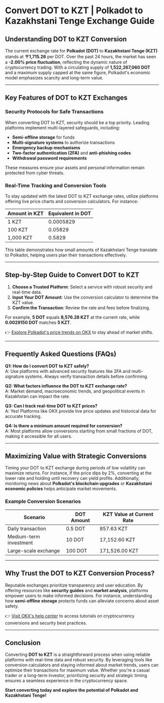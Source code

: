 # Convert DOT to KZT | Polkadot to Kazakhstani Tenge Exchange Guide  

## Understanding DOT to KZT Conversion  

The current exchange rate for **Polkadot (DOT)** to **Kazakhstani Tenge (KZT)** stands at **〒1,715.26** per DOT. Over the past 24 hours, the market has seen a **-2.00% price fluctuation**, reflecting the dynamic nature of cryptocurrency trading. With a circulating supply of **1,522,267,060 DOT** and a maximum supply capped at the same figure, Polkadot's economic model emphasizes scarcity and long-term value.  

---

## Key Features of DOT to KZT Exchanges  

### Security Protocols for Safe Transactions  
When converting DOT to KZT, security should be a top priority. Leading platforms implement multi-layered safeguards, including:  
- **Semi-offline storage** for funds  
- **Multi-signature systems** to authorize transactions  
- **Emergency backup mechanisms**  
- **Two-factor authentication (2FA)** and **anti-phishing codes**  
- **Withdrawal password requirements**  

These measures ensure your assets and personal information remain protected from cyber threats.  

### Real-Time Tracking and Conversion Tools  
To stay updated with the latest DOT to KZT exchange rates, utilize platforms offering live price charts and conversion calculators. For instance:  

| Amount in KZT | Equivalent in DOT |  
|---------------|-------------------|  
| 1 KZT         | 0.0005829         |  
| 100 KZT       | 0.05829           |  
| 1,000 KZT     | 0.5829            |  

This table demonstrates how small amounts of Kazakhstani Tenge translate to Polkadot, helping users plan their transactions effectively.  

---

## Step-by-Step Guide to Convert DOT to KZT  

1. **Choose a Trusted Platform**: Select a service with robust security and real-time data.  
2. **Input Your DOT Amount**: Use the conversion calculator to determine the KZT value.  
3. **Confirm the Transaction**: Review the rate and fees before finalizing.  

For example, **5 DOT** equals **8,576.28 KZT** at the current rate, while **0.0029150 DOT** matches **5 KZT**.  

👉 [Explore Polkadot's price trends on OKX](https://bit.ly/okx-bonus) to stay ahead of market shifts.  

---

## Frequently Asked Questions (FAQs)  

**Q1: How do I convert DOT to KZT safely?**  
A: Use platforms with advanced security features like 2FA and multi-signature systems. Always verify transaction details before confirming.  

**Q2: What factors influence the DOT to KZT exchange rate?**  
A: Market demand, macroeconomic trends, and geopolitical events in Kazakhstan can impact the rate.  

**Q3: Can I track real-time DOT to KZT prices?**  
A: Yes! Platforms like OKX provide live price updates and historical data for accurate tracking.  

**Q4: Is there a minimum amount required for conversion?**  
A: Most platforms allow conversions starting from small fractions of DOT, making it accessible for all users.  

---

## Maximizing Value with Strategic Conversions  

Timing your DOT to KZT exchange during periods of low volatility can maximize returns. For instance, if the price dips by 2%, converting at the lower rate and holding until recovery can yield profits. Additionally, monitoring news about **Polkadot's blockchain upgrades** or **Kazakhstani economic policies** helps anticipate market movements.  

### Example Conversion Scenarios  
| Scenario                | DOT Amount | KZT Value at Current Rate |  
|-------------------------|------------|---------------------------|  
| Daily transaction       | 0.5 DOT    | 857.63 KZT                |  
| Medium-term investment  | 10 DOT     | 17,152.60 KZT             |  
| Large-scale exchange    | 100 DOT    | 171,526.00 KZT            |  

---

## Why Trust the DOT to KZT Conversion Process?  

Reputable exchanges prioritize transparency and user education. By offering resources like **security guides** and **market analysis**, platforms empower users to make informed decisions. For instance, understanding how **semi-offline storage** protects funds can alleviate concerns about asset safety.  

👉 [Visit OKX's help center](https://bit.ly/okx-bonus) to access tutorials on cryptocurrency conversions and security best practices.  

---

## Conclusion  

Converting **DOT to KZT** is a straightforward process when using reliable platforms with real-time data and robust security. By leveraging tools like conversion calculators and staying informed about market trends, users can optimize their transactions for maximum value. Whether you're a casual trader or a long-term investor, prioritizing security and strategic timing ensures a seamless experience in the cryptocurrency space.  

**Start converting today and explore the potential of Polkadot and Kazakhstani Tenge!**